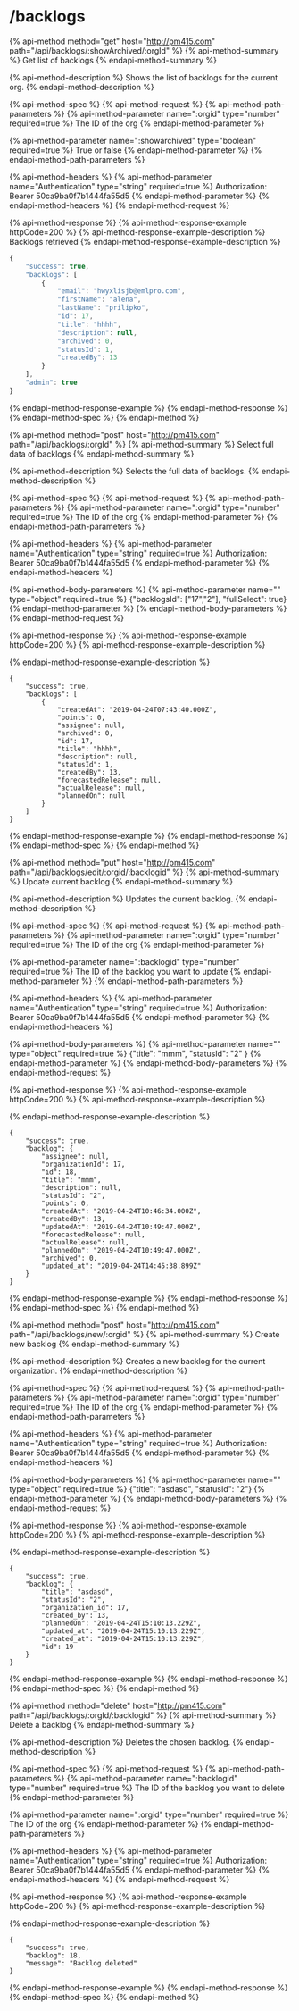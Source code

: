 # /backlogs

{% api-method method="get" host="http://pm415.com" path="/api/backlogs/:showArchived/:orgId" %}
{% api-method-summary %}
Get list of backlogs
{% endapi-method-summary %}

{% api-method-description %}
Shows the list of backlogs for the current org.
{% endapi-method-description %}

{% api-method-spec %}
{% api-method-request %}
{% api-method-path-parameters %}
{% api-method-parameter name=":orgid" type="number" required=true %}
The ID of the org 
{% endapi-method-parameter %}

{% api-method-parameter name=":showarchived" type="boolean" required=true %}
True or false
{% endapi-method-parameter %}
{% endapi-method-path-parameters %}

{% api-method-headers %}
{% api-method-parameter name="Authentication" type="string" required=true %}
Authorization: Bearer 50ca9ba0f7b1444fa55d5
{% endapi-method-parameter %}
{% endapi-method-headers %}
{% endapi-method-request %}

{% api-method-response %}
{% api-method-response-example httpCode=200 %}
{% api-method-response-example-description %}
Backlogs retrieved
{% endapi-method-response-example-description %}

```javascript
{
    "success": true,
    "backlogs": [
        {
            "email": "hwyxlisjb@emlpro.com",
            "firstName": "alena",
            "lastName": "prilipko",
            "id": 17,
            "title": "hhhh",
            "description": null,
            "archived": 0,
            "statusId": 1,
            "createdBy": 13
        }
    ],
    "admin": true
}
```
{% endapi-method-response-example %}
{% endapi-method-response %}
{% endapi-method-spec %}
{% endapi-method %}

{% api-method method="post" host="http://pm415.com" path="/api/backlogs/:orgId" %}
{% api-method-summary %}
Select full data of backlogs
{% endapi-method-summary %}

{% api-method-description %}
Selects the full data of backlogs.
{% endapi-method-description %}

{% api-method-spec %}
{% api-method-request %}
{% api-method-path-parameters %}
{% api-method-parameter name=":orgid" type="number" required=true %}
 The ID of the org
{% endapi-method-parameter %}
{% endapi-method-path-parameters %}

{% api-method-headers %}
{% api-method-parameter name="Authentication" type="string" required=true %}
 Authorization: Bearer 50ca9ba0f7b1444fa55d5
{% endapi-method-parameter %}
{% endapi-method-headers %}

{% api-method-body-parameters %}
{% api-method-parameter name="" type="object" required=true %}
{"backlogsId": \["17","2"\], "fullSelect": true}
{% endapi-method-parameter %}
{% endapi-method-body-parameters %}
{% endapi-method-request %}

{% api-method-response %}
{% api-method-response-example httpCode=200 %}
{% api-method-response-example-description %}

{% endapi-method-response-example-description %}

```
{
    "success": true,
    "backlogs": [
        {
            "createdAt": "2019-04-24T07:43:40.000Z",
            "points": 0,
            "assignee": null,
            "archived": 0,
            "id": 17,
            "title": "hhhh",
            "description": null,
            "statusId": 1,
            "createdBy": 13,
            "forecastedRelease": null,
            "actualRelease": null,
            "plannedOn": null
        }
    ]
}
```
{% endapi-method-response-example %}
{% endapi-method-response %}
{% endapi-method-spec %}
{% endapi-method %}

{% api-method method="put" host="http://pm415.com" path="/api/backlogs/edit/:orgid/:backlogid" %}
{% api-method-summary %}
Update current backlog
{% endapi-method-summary %}

{% api-method-description %}
Updates the current backlog.
{% endapi-method-description %}

{% api-method-spec %}
{% api-method-request %}
{% api-method-path-parameters %}
{% api-method-parameter name=":orgid" type="number" required=true %}
The ID of the org
{% endapi-method-parameter %}

{% api-method-parameter name=":backlogid" type="number" required=true %}
The ID of the backlog you want to update
{% endapi-method-parameter %}
{% endapi-method-path-parameters %}

{% api-method-headers %}
{% api-method-parameter name="Authentication" type="string" required=true %}
Authorization: Bearer 50ca9ba0f7b1444fa55d5
{% endapi-method-parameter %}
{% endapi-method-headers %}

{% api-method-body-parameters %}
{% api-method-parameter name="" type="object" required=true %}
{"title": "mmm", "statusId": "2" }
{% endapi-method-parameter %}
{% endapi-method-body-parameters %}
{% endapi-method-request %}

{% api-method-response %}
{% api-method-response-example httpCode=200 %}
{% api-method-response-example-description %}

{% endapi-method-response-example-description %}

```
{
    "success": true,
    "backlog": {
        "assignee": null,
        "organizationId": 17,
        "id": 18,
        "title": "mmm",
        "description": null,
        "statusId": "2",
        "points": 0,
        "createdAt": "2019-04-24T10:46:34.000Z",
        "createdBy": 13,
        "updatedAt": "2019-04-24T10:49:47.000Z",
        "forecastedRelease": null,
        "actualRelease": null,
        "plannedOn": "2019-04-24T10:49:47.000Z",
        "archived": 0,
        "updated_at": "2019-04-24T14:45:38.899Z"
    }
}
```
{% endapi-method-response-example %}
{% endapi-method-response %}
{% endapi-method-spec %}
{% endapi-method %}

{% api-method method="post" host="http://pm415.com" path="/api/backlogs/new/:orgid" %}
{% api-method-summary %}
Create new backlog
{% endapi-method-summary %}

{% api-method-description %}
Creates a new backlog for the current organization.
{% endapi-method-description %}

{% api-method-spec %}
{% api-method-request %}
{% api-method-path-parameters %}
{% api-method-parameter name=":orgid" type="number" required=true %}
The ID of the org
{% endapi-method-parameter %}
{% endapi-method-path-parameters %}

{% api-method-headers %}
{% api-method-parameter name="Authentication" type="string" required=true %}
Authorization: Bearer 50ca9ba0f7b1444fa55d5
{% endapi-method-parameter %}
{% endapi-method-headers %}

{% api-method-body-parameters %}
{% api-method-parameter name="" type="object" required=true %}
{"title": "asdasd", "statusId": "2"}
{% endapi-method-parameter %}
{% endapi-method-body-parameters %}
{% endapi-method-request %}

{% api-method-response %}
{% api-method-response-example httpCode=200 %}
{% api-method-response-example-description %}

{% endapi-method-response-example-description %}

```
{
    "success": true,
    "backlog": {
        "title": "asdasd",
        "statusId": "2",
        "organization_id": 17,
        "created_by": 13,
        "plannedOn": "2019-04-24T15:10:13.229Z",
        "updated_at": "2019-04-24T15:10:13.229Z",
        "created_at": "2019-04-24T15:10:13.229Z",
        "id": 19
    }
}
```
{% endapi-method-response-example %}
{% endapi-method-response %}
{% endapi-method-spec %}
{% endapi-method %}

{% api-method method="delete" host="http://pm415.com" path="/api/backlogs/:orgId/:backlogid" %}
{% api-method-summary %}
Delete a backlog
{% endapi-method-summary %}

{% api-method-description %}
Deletes the chosen backlog.
{% endapi-method-description %}

{% api-method-spec %}
{% api-method-request %}
{% api-method-path-parameters %}
{% api-method-parameter name=":backlogid" type="number" required=true %}
The ID of the backlog you want to delete
{% endapi-method-parameter %}

{% api-method-parameter name=":orgid" type="number" required=true %}
The ID of the org
{% endapi-method-parameter %}
{% endapi-method-path-parameters %}

{% api-method-headers %}
{% api-method-parameter name="Authentication" type="string" required=true %}
Authorization: Bearer 50ca9ba0f7b1444fa55d5
{% endapi-method-parameter %}
{% endapi-method-headers %}
{% endapi-method-request %}

{% api-method-response %}
{% api-method-response-example httpCode=200 %}
{% api-method-response-example-description %}

{% endapi-method-response-example-description %}

```
{
    "success": true,
    "backlog": 18,
    "message": "Backlog deleted"
}
```
{% endapi-method-response-example %}
{% endapi-method-response %}
{% endapi-method-spec %}
{% endapi-method %}

